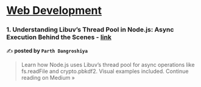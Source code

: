 
<h1><a href=https://medium.com/tag/web-development/recommended target="_blank" rel="noopener noreferrer">Web Development</a></h1>
<h3>1. Understanding Libuv’s Thread Pool in Node.js: Async Execution Behind the Scenes - <a href="https://medium.com/@parthdangroshiya/understanding-libuvs-thread-pool-in-node-js-async-execution-behind-the-scenes-6948f39cd5e0?source=rss------web_development-5" target="_blank" rel="noopener noreferrer">link</a></h3>

✍️ **posted by `Parth Dangroshiya`**

<blockquote>Learn how Node.js uses Libuv’s thread pool for async operations like fs.readFile and crypto.pbkdf2. Visual examples included.
Continue reading on Medium »</blockquote>


